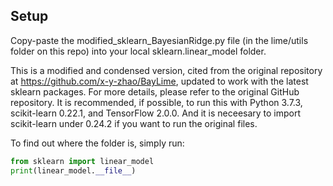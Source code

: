 ## Setup
Copy-paste the modified_sklearn_BayesianRidge.py file (in the lime/utils folder on this repo) into your local sklearn.linear_model folder. 

This is a modified and condensed version, cited from the original repository at https://github.com/x-y-zhao/BayLime,
updated to work with the latest sklearn packages. For more details, please refer to the original GitHub repository. 
It is recommended, if possible, to run this with Python 3.7.3, scikit-learn 0.22.1, and TensorFlow 2.0.0. 
And it is neceesary to import scikit-learn under 0.24.2 if you want to run the original files.

To find out where the folder is, simply run:
```python
from sklearn import linear_model
print(linear_model.__file__)
```